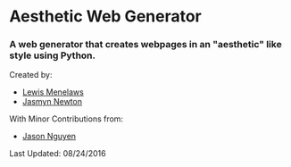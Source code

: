 # Aesthetic Web Generator

### A web generator that creates webpages in an "aesthetic" like style using Python.

Created by:

- [Lewis Menelaws](https://github.com/elebumm)
- [Jasmyn Newton](https://github.com/1ogica1)

With Minor Contributions from:

- [Jason Nguyen](https://github.com/jasonmasterrace)

Last Updated: 08/24/2016